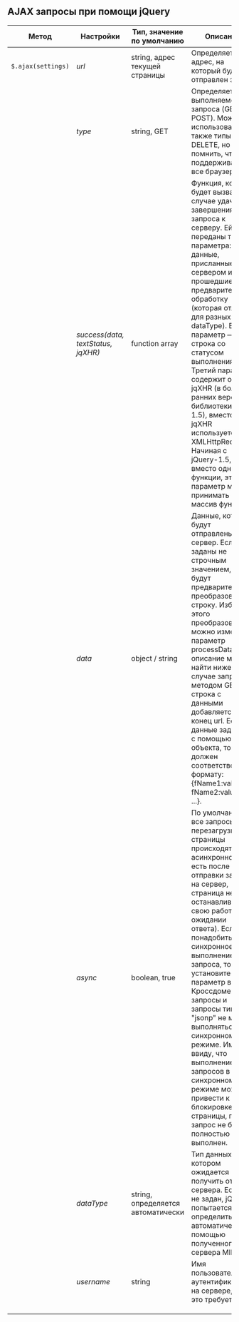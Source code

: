 ## AJAX запросы при помощи jQuery

| Метод | Настройки | Тип, значение по умолчанию | Описание |
| ---- | ---- | ---- | ---- |
| `$.ajax(settings)` | _url_ | string, адрес текущей страницы | Определяет адрес, на который будет отправлен запрос |
|  | _type_ | string, GET | Определяет тип выполняемого запроса (GET или POST). Можно использовать также типы PUT и DELETE, но нужно помнить, что их поддерживают не все браузеры. |
|  | _success(data, textStatus, jqXHR)_ | function array | Функция, которая будет вызвана в случае удачного завершения запроса к серверу. Ей будут переданы три параметра: данные, присланные сервером и уже прошедшие предварительную обработку (которая отлична для разных dataType). Второй параметр — строка со статусом выполнения. Третий параметр содержит объект jqXHR (в более ранних версиях библиотеки (до 1.5), вместо jqXHR используется XMLHttpRequest). Начиная с jQuery-1.5, вместо одной функции, этот параметр может принимать массив функций. |
|  | _data_ | object / string | Данные, которые будут отправлены на сервер. Если они заданы не строчным значением, то будут предварительно преобразован в строку. Избежать этого преобразования можно изменив параметр processData (его описание можно найти ниже). В случае запроса методом GET, строка с данными добавляется в конец url. Если данные задаются с помощью объекта, то он должен соответствовать формату: {fName1:value1, fName2:value2, ...}. |
| | _async_ | boolean, true | По умолчанию, все запросы без перезагрузки страницы происходят асинхронно (то есть после отправки запроса на сервер, страница не останавливает свою работу в ожидании ответа). Если вам понадобиться синхронное выполнение запроса, то установите параметр в false. Кроссдоменные запросы и запросы типа "jsonp" не могут выполняться в синхронном режиме. Имейте ввиду, что выполнение запросов в синхронном режиме может привести к блокировке страницы, пока запрос не будет полностью выполнен. |
|  | _dataType_ | string, определяется автоматически | Тип данных, в котором ожидается получить ответ от сервера. Если он не задан, jQuery попытается определить его автоматически с помощью полученного от сервера MIME. |
|  | _username_ | string | Имя пользователя для аутентификации на сервере, если это требуется. |
|  |  |  |  |
|  |  |  |  |
|  |  |  |  |